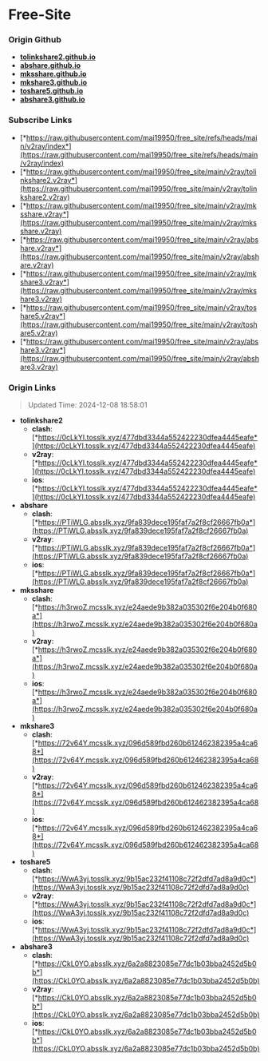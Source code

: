# Free-Site

### Origin Github

- [**tolinkshare2.github.io**](https://github.com/tolinkshare2/tolinkshare2.github.io)
- [**abshare.github.io**](https://github.com/abshare/abshare.github.io)
- [**mksshare.github.io**](https://github.com/mksshare/mksshare.github.io)
- [**mkshare3.github.io**](https://github.com/mkshare3/mkshare3.github.io)
- [**toshare5.github.io**](https://github.com/toshare5/toshare5.github.io)
- [**abshare3.github.io**](https://github.com/abshare3/abshare3.github.io)

### Subscribe Links

- [*https://raw.githubusercontent.com/mai19950/free_site/refs/heads/main/v2ray/index*](https://raw.githubusercontent.com/mai19950/free_site/refs/heads/main/v2ray/index)
- [*https://raw.githubusercontent.com/mai19950/free_site/main/v2ray/tolinkshare2.v2ray*](https://raw.githubusercontent.com/mai19950/free_site/main/v2ray/tolinkshare2.v2ray)
- [*https://raw.githubusercontent.com/mai19950/free_site/main/v2ray/mksshare.v2ray*](https://raw.githubusercontent.com/mai19950/free_site/main/v2ray/mksshare.v2ray)
- [*https://raw.githubusercontent.com/mai19950/free_site/main/v2ray/abshare.v2ray*](https://raw.githubusercontent.com/mai19950/free_site/main/v2ray/abshare.v2ray)
- [*https://raw.githubusercontent.com/mai19950/free_site/main/v2ray/mkshare3.v2ray*](https://raw.githubusercontent.com/mai19950/free_site/main/v2ray/mkshare3.v2ray)
- [*https://raw.githubusercontent.com/mai19950/free_site/main/v2ray/toshare5.v2ray*](https://raw.githubusercontent.com/mai19950/free_site/main/v2ray/toshare5.v2ray)
- [*https://raw.githubusercontent.com/mai19950/free_site/main/v2ray/abshare3.v2ray*](https://raw.githubusercontent.com/mai19950/free_site/main/v2ray/abshare3.v2ray)

### Origin Links

> Updated Time: 2024-12-08 18:58:01

- **tolinkshare2**
  - **clash**: [*https://0cLkYI.tosslk.xyz/477dbd3344a552422230dfea4445eafe*](https://0cLkYI.tosslk.xyz/477dbd3344a552422230dfea4445eafe)
  - **v2ray**: [*https://0cLkYI.tosslk.xyz/477dbd3344a552422230dfea4445eafe*](https://0cLkYI.tosslk.xyz/477dbd3344a552422230dfea4445eafe)
  - **ios**: [*https://0cLkYI.tosslk.xyz/477dbd3344a552422230dfea4445eafe*](https://0cLkYI.tosslk.xyz/477dbd3344a552422230dfea4445eafe)
- **abshare**
  - **clash**: [*https://PTiWLG.absslk.xyz/9fa839dece195faf7a2f8cf26667fb0a*](https://PTiWLG.absslk.xyz/9fa839dece195faf7a2f8cf26667fb0a)
  - **v2ray**: [*https://PTiWLG.absslk.xyz/9fa839dece195faf7a2f8cf26667fb0a*](https://PTiWLG.absslk.xyz/9fa839dece195faf7a2f8cf26667fb0a)
  - **ios**: [*https://PTiWLG.absslk.xyz/9fa839dece195faf7a2f8cf26667fb0a*](https://PTiWLG.absslk.xyz/9fa839dece195faf7a2f8cf26667fb0a)
- **mksshare**
  - **clash**: [*https://h3rwoZ.mcsslk.xyz/e24aede9b382a035302f6e204b0f680a*](https://h3rwoZ.mcsslk.xyz/e24aede9b382a035302f6e204b0f680a)
  - **v2ray**: [*https://h3rwoZ.mcsslk.xyz/e24aede9b382a035302f6e204b0f680a*](https://h3rwoZ.mcsslk.xyz/e24aede9b382a035302f6e204b0f680a)
  - **ios**: [*https://h3rwoZ.mcsslk.xyz/e24aede9b382a035302f6e204b0f680a*](https://h3rwoZ.mcsslk.xyz/e24aede9b382a035302f6e204b0f680a)
- **mkshare3**
  - **clash**: [*https://72v64Y.mcsslk.xyz/096d589fbd260b612462382395a4ca68*](https://72v64Y.mcsslk.xyz/096d589fbd260b612462382395a4ca68)
  - **v2ray**: [*https://72v64Y.mcsslk.xyz/096d589fbd260b612462382395a4ca68*](https://72v64Y.mcsslk.xyz/096d589fbd260b612462382395a4ca68)
  - **ios**: [*https://72v64Y.mcsslk.xyz/096d589fbd260b612462382395a4ca68*](https://72v64Y.mcsslk.xyz/096d589fbd260b612462382395a4ca68)
- **toshare5**
  - **clash**: [*https://WwA3yj.tosslk.xyz/9b15ac232f41108c72f2dfd7ad8a9d0c*](https://WwA3yj.tosslk.xyz/9b15ac232f41108c72f2dfd7ad8a9d0c)
  - **v2ray**: [*https://WwA3yj.tosslk.xyz/9b15ac232f41108c72f2dfd7ad8a9d0c*](https://WwA3yj.tosslk.xyz/9b15ac232f41108c72f2dfd7ad8a9d0c)
  - **ios**: [*https://WwA3yj.tosslk.xyz/9b15ac232f41108c72f2dfd7ad8a9d0c*](https://WwA3yj.tosslk.xyz/9b15ac232f41108c72f2dfd7ad8a9d0c)
- **abshare3**
  - **clash**: [*https://CkL0YO.absslk.xyz/6a2a8823085e77dc1b03bba2452d5b0b*](https://CkL0YO.absslk.xyz/6a2a8823085e77dc1b03bba2452d5b0b)
  - **v2ray**: [*https://CkL0YO.absslk.xyz/6a2a8823085e77dc1b03bba2452d5b0b*](https://CkL0YO.absslk.xyz/6a2a8823085e77dc1b03bba2452d5b0b)
  - **ios**: [*https://CkL0YO.absslk.xyz/6a2a8823085e77dc1b03bba2452d5b0b*](https://CkL0YO.absslk.xyz/6a2a8823085e77dc1b03bba2452d5b0b)
